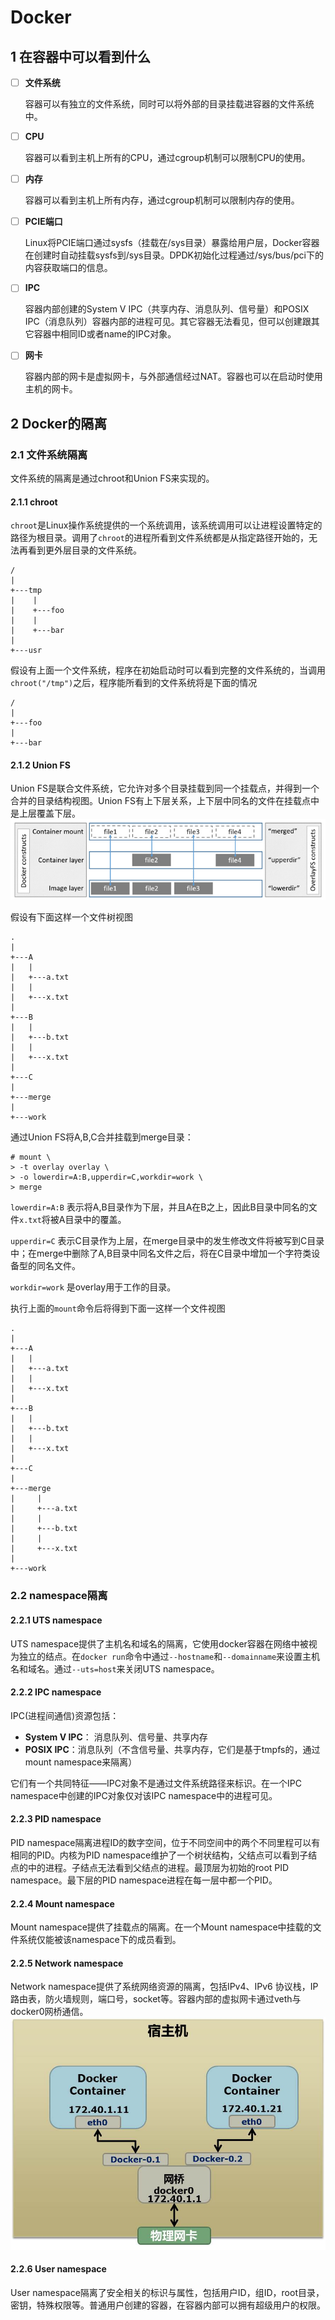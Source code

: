 # **Docker**

## **1 在容器中可以看到什么**
- [ ] **文件系统**

    容器可以有独立的文件系统，同时可以将外部的目录挂载进容器的文件系统中。

- [ ] **CPU**

    容器可以看到主机上所有的CPU，通过cgroup机制可以限制CPU的使用。

- [ ] **内存**

    容器可以看到主机上所有内存，通过cgroup机制可以限制内存的使用。

- [ ] **PCIE端口**

    Linux将PCIE端口通过sysfs（挂载在/sys目录）暴露给用户层，Docker容器在创建时自动挂载sysfs到/sys目录。DPDK初始化过程通过/sys/bus/pci下的内容获取端口的信息。

- [ ] **IPC**

    容器内部创建的System V IPC（共享内存、消息队列、信号量）和POSIX IPC（消息队列）容器内部的进程可见。其它容器无法看见，但可以创建跟其它容器中相同ID或者name的IPC对象。

- [ ] **网卡**

    容器内部的网卡是虚拟网卡，与外部通信经过NAT。容器也可以在启动时使用主机的网卡。

## **2 Docker的隔离**

### **2.1 文件系统隔离**
文件系统的隔离是通过chroot和Union FS来实现的。

#### **2.1.1 chroot**
`chroot`是Linux操作系统提供的一个系统调用，该系统调用可以让进程设置特定的路径为根目录。调用了`chroot`的进程所看到文件系统都是从指定路径开始的，无法再看到更外层目录的文件系统。
```
/
|
+---tmp
|    |
|    +---foo
|    |
|    +---bar
|
+---usr
```
假设有上面一个文件系统，程序在初始启动时可以看到完整的文件系统的，当调用`chroot("/tmp")`之后，程序能所看到的文件系统将是下面的情况
```
/
|
+---foo
|
+---bar
```
#### **2.1.2 Union FS**
Union FS是联合文件系统，它允许对多个目录挂载到同一个挂载点，并得到一个合并的目录结构视图。Union FS有上下层关系，上下层中同名的文件在挂载点中是上层覆盖下层。
![](overlay_constructs.jpg)

假设有下面这样一个文件树视图

```
.
|
+---A
|   |
|   +---a.txt
|   |
|   +---x.txt
|
+---B
|   |
|   +---b.txt
|   |
|   +---x.txt
|
+---C
|
+---merge
|
+---work
```

通过Union FS将A,B,C合并挂载到merge目录：
```
# mount \
> -t overlay overlay \
> -o lowerdir=A:B,upperdir=C,workdir=work \
> merge
```
`lowerdir=A:B` 表示将A,B目录作为下层，并且A在B之上，因此B目录中同名的文件`x.txt`将被A目录中的覆盖。

`upperdir=C` 表示C目录作为上层，在merge目录中的发生修改文件将被写到C目录中；在merge中删除了A,B目录中同名文件之后，将在C目录中增加一个字符类设备型的同名文件。

`workdir=work` 是overlay用于工作的目录。

执行上面的`mount`命令后将得到下面一这样一个文件视图
```
.
|
+---A
|   |
|   +---a.txt
|   |
|   +---x.txt
|
+---B
|   |
|   +---b.txt
|   |
|   +---x.txt
|
+---C
|
+---merge
|     |
|     +---a.txt
|     |
|     +---b.txt
|     |
|     +---x.txt
|
+---work
```

### **2.2 namespace隔离**

#### **2.2.1 UTS namespace**
UTS namespace提供了主机名和域名的隔离，它使用docker容器在网络中被视为独立的结点。在`docker run`命令中通过`--hostname`和`--domainname`来设置主机名和域名。通过`--uts=host`来关闭UTS namespace。

#### **2.2.2 IPC namespace**
IPC(进程间通信)资源包括：
* **System V IPC**： 消息队列、信号量、共享内存
* **POSIX IPC**：消息队列（不含信号量、共享内存，它们是基于tmpfs的，通过mount namespace来隔离）

它们有一个共同特征——IPC对象不是通过文件系统路径来标识。在一个IPC namespace中创建的IPC对象仅对该IPC namespace中的进程可见。

#### **2.2.3 PID namespace**
PID namespace隔离进程ID的数字空间，位于不同空间中的两个不同里程可以有相同的PID。内核为PID namespace维护了一个树状结构，父结点可以看到子结点的中的进程。子结点无法看到父结点的进程。最顶层为初始的root PID namespace。最下层的PID namespace进程在每一层中都一个PID。

#### **2.2.4 Mount namespace**
Mount namespace提供了挂载点的隔离。在一个Mount namespace中挂载的文件系统仅能被该namespace下的成员看到。

#### **2.2.5 Network namespace**
Network namespace提供了系统网络资源的隔离，包括IPv4、IPv6 协议栈，IP 路由表，防火墙规则，端口号，socket等。容器内部的虚拟网卡通过veth与docker0网桥通信。
![](docker-network.jfif)

#### **2.2.6 User namespace**
User namespace隔离了安全相关的标识与属性，包括用户ID，组ID，root目录，密钥，特殊权限等。普通用户创建的容器，在容器内部可以拥有超级用户的权限。